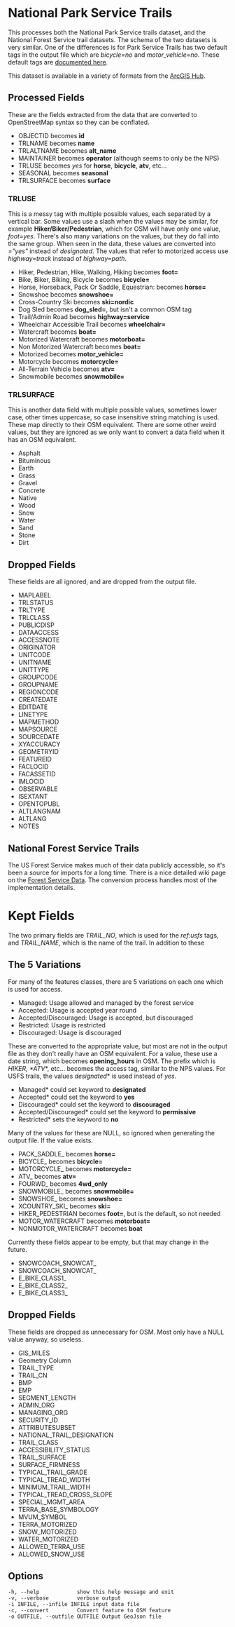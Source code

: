 # National Park Service Trails

This processes both the National Park Service trails dataset, and the
National Forest Service trail datasets. The schema of the two datasets
is very similar. One of the differences is for Park Service Trails has
two default tags in the output file which are *bicycle=no* and
*motor_vehicle=no*. These default tags are [documented
here](https://wiki.openstreetmap.org/wiki/US_National_Park_Service_Tagging:_Trails).

This dataset is available in a variety of formats from the [ArcGIS Hub](https://hub.arcgis.com/datasets/fedmaps::national-park-service-trails/about).

## Processed Fields

These are the fields extracted from the data that are converted to
OpenStreetMap syntax so they can be conflated.

* OBJECTID becomes **id**
* TRLNAME becomes **name**
* TRLALTNAME becomes **alt_name**
* MAINTAINER becomes **operator** (although seems to only be the NPS)
* TRLUSE becomes *yes* for **horse**, **bicycle**, **atv**, etc...
* SEASONAL becomes **seasonal**
* TRLSURFACE becomes **surface**

### TRLUSE

This is a messy tag with multiple possible values, each separated by a
vertical bar. Some values use a slash when the values may be similar,
for example __Hiker/Biker/Pedestrian__, which for OSM will have only
one value, *foot=yes*. There's also many variations on the values, but
they do fall into the same group. When seen in the data, these values
are converted into *="yes"* instead of *designated*. The values that
refer to motorized access use *highway=track* instead of
*highway=path*.

* Hiker, Pedestrian, Hike, Walking, Hiking becomes **foot=**
* Bike, Biker, Biking, Bicycle becomes **bicycle=**
* Horse, Horseback, Pack Or Saddle, Equestrian: becomes **horse=**
* Snowshoe becomes **snowshoe=**
* Cross-Country Ski becomes **ski=nordic**
* Dog Sled becomes **dog_sled=**, but isn't a common OSM tag
* Trail/Admin Road becomes **highway=service**
* Wheelchair Accessible Trail becomes **wheelchair=**
* Watercraft becomes **boat=**
* Motorized Watercraft becomes **motorboat=**
* Non Motorized Watercraft becomes **boat=**
* Motorized becomes **motor_vehicle=**
* Motorcycle becomes **motorcycle=**
* All-Terrain Vehicle becomes **atv=**
* Snowmobile becomes **snowmobile=**

### TRLSURFACE

This is another data field with multiple possible values, sometimes
lower case, other times uppercase, so case insensitive string matching
is used. These map directly to their OSM equivalent. There are some
other weird values, but they are ignored as we only want to convert a
data field when it has an OSM equivalent.

* Asphalt
* Bituminous
* Earth
* Grass
* Gravel
* Concrete
* Native
* Wood
* Snow
* Water
* Sand
* Stone
* Dirt

## Dropped Fields

These fields are all ignored, and are dropped from the output file.

* MAPLABEL
* TRLSTATUS
* TRLTYPE
* TRLCLASS
* PUBLICDISP
* DATAACCESS
* ACCESSNOTE
* ORIGINATOR
* UNITCODE
* UNITNAME
* UNITTYPE
* GROUPCODE
* GROUPNAME
* REGIONCODE
* CREATEDATE
* EDITDATE
* LINETYPE
* MAPMETHOD
* MAPSOURCE
* SOURCEDATE
* XYACCURACY
* GEOMETRYID
* FEATUREID
* FACLOCID
* FACASSETID
* IMLOCID
* OBSERVABLE
* ISEXTANT
* OPENTOPUBL
* ALTLANGNAM
* ALTLANG
* NOTES

## National Forest Service Trails

The US Forest Service makes much of their data publicly accessible,
so it's been a source for imports for a long time. There is a nice
detailed wiki page on the [Forest Service
Data](https://wiki.openstreetmap.org/wiki/US_Forest_Service_Data). The
conversion process handles most of the implementation details.

# Kept Fields

The two primary fields are *TRAIL_NO*, which is used for the
*ref:usfs* tags, and *TRAIL_NAME*, which is the name of the trail. In
addition to these

## The 5 Variations

For many of the features classes, there are 5 variations on each one
which is used for access.

* Managed: Usage allowed and managed by the forest service
* Accepted: Usage is accepted year round
* Accepted/Discouraged: Usage is accepted, but discouraged
* Restricted: Usage is restricted
* Discouraged: Usage is discouraged

These are converted to the appropriate value, but most are not in the
output file as they don't really have an OSM equivalent. For a value,
these use a date string, which becomes **opening_hours** in OSM. The
prefix which is *HIKER*_, *ATV_*, etc... becomes the access tag,
similar to the NPS values. For USFS trails, the values *designated**
is used instead of *yes*.

* Managed*  could set keyword to **designated**
* Accepted* could set the keyword to **yes**
* Discouraged* could set the keyword to **discouraged**
* Accepted/Discouraged* could set the keyword to **permissive**
* Restricted* sets the keyword to **no**

Many of the values for these are NULL, so ignored when generating the
output file. If the value exists.

* PACK_SADDLE_ becomes **horse=**
* BICYCLE_ becomes **bicycle=**
* MOTORCYCLE_ becomes **motorcycle=**
* ATV_ becomes **atv=**
* FOURWD_ becomes **4wd_only**
* SNOWMOBILE_ becomes **snowmobile=**
* SNOWSHOE_ becomes **snowshoe=**
* XCOUNTRY_SKI_ becomes **ski=**
* HIKER_PEDESTRIAN becomes **foot=**, but is the default, so not needed
* MOTOR_WATERCRAFT becomes **motorboat=**
* NONMOTOR_WATERCRAFT becomes **boat**

Currently these fields appear to be empty, but that may change in the
future.

* SNOWCOACH_SNOWCAT_
* SNOWCOACH_SNOWCAT_
* E_BIKE_CLASS1_
* E_BIKE_CLASS2_
* E_BIKE_CLASS3_

## Dropped Fields

These fields are dropped as unnecessary for OSM. Most only have a
NULL value anyway, so useless.

* GIS_MILES
* Geometry Column
* TRAIL_TYPE
* TRAIL_CN
* BMP
* EMP
* SEGMENT_LENGTH
* ADMIN_ORG
* MANAGING_ORG
* SECURITY_ID
* ATTRIBUTESUBSET
* NATIONAL_TRAIL_DESIGNATION
* TRAIL_CLASS
* ACCESSIBILITY_STATUS
* TRAIL_SURFACE
* SURFACE_FIRMNESS
* TYPICAL_TRAIL_GRADE
* TYPICAL_TREAD_WIDTH
* MINIMUM_TRAIL_WIDTH
* TYPICAL_TREAD_CROSS_SLOPE
* SPECIAL_MGMT_AREA
* TERRA_BASE_SYMBOLOGY
* MVUM_SYMBOL
* TERRA_MOTORIZED
* SNOW_MOTORIZED
* WATER_MOTORIZED
* ALLOWED_TERRA_USE
* ALLOWED_SNOW_USE

## Options

	-h, --help            show this help message and exit
	-v, --verbose         verbose output
	-i INFILE, --infile INFILE input data file
	-c, --convert         Convert feature to OSM feature
	-o OUTFILE, --outfile OUTFILE Output GeoJson file

